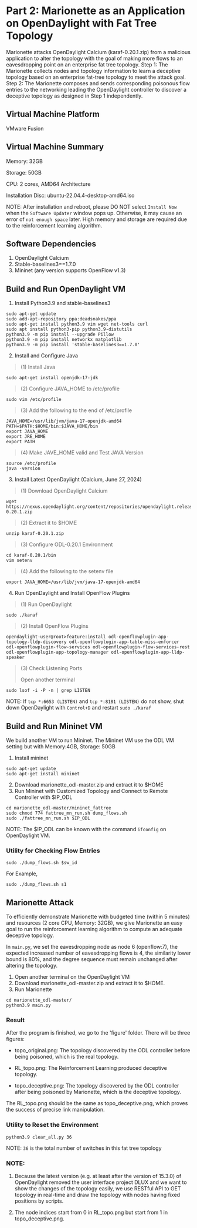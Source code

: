 # Part 2: Marionette as an Application on OpenDaylight with Fat Tree Topology
Marionette attacks OpenDaylight Calcium (karaf-0.20.1.zip) from a malicious application to alter the topology with the goal of making more flows to an eavesdropping point on an enterprise fat tree topology. Step 1: The Marionette collects nodes and topology information to learn a deceptive topology based on an enterprise fat-tree topology to meet the attack goal. Step 2: The Marionette composes and sends corresponding poisonous flow entries to the networking leading the OpenDaylight controller to discover a deceptive topology as designed in Step 1 independently.


## Virtual Machine Platform
VMware Fusion
## Virtual Machine Summary
Memory: 32GB

Storage: 50GB

CPU: 2 cores, AMD64 Architecture

Installation Disc: ubuntu-22.04.4-desktop-amd64.iso

NOTE: After installation and reboot, please DO NOT select `Install Now` when the `Software Updater` window pops up. Otherwise, it may cause an error of `not enough space` later. High memory and storage are required due to the reinforcement learning algorithm.
## Software Dependencies
1. OpenDaylight Calcium
2. Stable-baselines3==1.7.0
3. Mininet (any version supports OpenFlow v1.3)

## Build and Run OpenDaylight VM
1. Install Python3.9 and stable-baselines3
  ```
  sudo apt-get update
  sudo add-apt-repository ppa:deadsnakes/ppa
  sudo apt-get install python3.9 vim wget net-tools curl
  sudo apt install python3-pip python3.9-distutils
  python3.9 -m pip install --upgrade Pillow
  python3.9 -m pip install networkx matplotlib
  python3.9 -m pip install 'stable-baselines3==1.7.0'
  ```
2. Install and Configure Java
> (1) Install Java
  ```
  sudo apt-get install openjdk-17-jdk
  ```
> (2) Configure JAVA_HOME to /etc/profile

  ```
  sudo vim /etc/profile
  ```
> (3) Add the following to the end of /etc/profile
  ```
  JAVA_HOME=/usr/lib/jvm/java-17-openjdk-amd64
  PATH=$PATH:$HOME/bin:$JAVA_HOME/bin
  export JAVA_HOME
  export JRE_HOME
  export PATH
  ```
> (4) Make JAVE_HOME valid and Test JAVA Version
  ```
  source /etc/profile
  java -version
  ```
3. Install Latest OpenDaylight (Calcium, June 27, 2024)
> (1) Download OpenDaylight Calcium
  ```
  wget https://nexus.opendaylight.org/content/repositories/opendaylight.release/org/opendaylight/integration/karaf/0.20.1/karaf-0.20.1.zip
  ```
>  (2) Extract it to $HOME
  ```
  unzip karaf-0.20.1.zip
  ```
> (3) Configure ODL-0.20.1 Environment
  ```
  cd karaf-0.20.1/bin
  vim setenv
  ```
> (4) Add the following to the setenv file
  
  ```
  export JAVA_HOME=/usr/lib/jvm/java-17-openjdk-amd64
  ```
4. Run OpenDaylight and Install OpenFlow Plugins
> (1) Run OpenDaylight
  ```
  sudo ./karaf
  ```
> (2) Install OpenFlow Plugins
  ```
  opendaylight-user@root>feature:install odl-openflowplugin-app-topology-lldp-discovery odl-openflowplugin-app-table-miss-enforcer odl-openflowplugin-flow-services odl-openflowplugin-flow-services-rest odl-openflowplugin-app-topology-manager odl-openflowplugin-app-lldp-speaker
  ```
> (3) Check Listening Ports
>
> Open another terminal
> 
  ```
  sudo lsof -i -P -n | grep LISTEN
  ```
  NOTE: If ```tcp *:6653 (LISTEN)``` and ```tcp *:8181 (LISTEN)``` do not show, shut down OpenDaylight with ```Control+D``` and restart ```sudo ./karaf```

## Build and Run Mininet VM
   
  We build another VM to run Mininet. The Mininet VM use the ODL VM setting but with Memory:4GB, Storage: 50GB

1. Install mininet
  ```
  sudo apt-get update
  sudo apt-get install mininet
  ```
2. Download marionette_odl-master.zip and extract it to $HOME
3. Run Mininet with Customized Topology and Connect to Remote Controller with $IP_ODL
  ``` 
  cd marionette_odl-master/mininet_fattree
  sudo chmod 774 fattree_mn_run.sh dump_flows.sh
  sudo ./fattree_mn_run.sh $IP_ODL
  ```
  NOTE: The $IP_ODL can be known with the command ```ifconfig``` on OpenDaylight VM.
  
### Utility for Checking Flow Entries 
  ```
  sudo ./dump_flows.sh $sw_id
  ```
  For Example,
  ```
  sudo ./dump_flows.sh s1
  ```
## Marionette Attack
To efficiently demonstrate Marionette with budgeted time (within 5 minutes) and resources (2 core CPU, Memory: 32GB), we give Marionette an easy goal to run the reinforcement learning algorithm to compute an adequate deceptive topology.

In `main.py`, we set the eavesdropping node as node 6 (openflow:7), the expected increased number of eavesdropping flows is 4, the similarity lower bound is 80%, and the degree sequence must remain unchanged after altering the topology.

1. Open another terminal on the OpenDaylight VM
2. Download marionette_odl-master.zip and extract it to $HOME.
3. Run Marionette
  ```
  cd marionette_odl-master/
  python3.9 main.py
  ```
### Result
  
 After the program is finished, we go to the 'figure' folder. There will be three figures:

  - topo_original.png: The topology discovered by the ODL controller before being poisoned, which is the real topology.

  - RL_topo.png: The Reinforcement Learning produced deceptive topology.

  - topo_deceptive.png: The topology discovered by the ODL controller after being poisoned by Marionette, which is the deceptive topology.

  The RL_topo.png should be the same as topo_deceptive.png, which proves the success of precise link manipulation.
  
### Utility to Reset the Environment

```
python3.9 clear_all.py 36
```

NOTE: `36` is the total number of switches in this fat tree topology

### NOTE: 

1. Because the latest version (e.g. at least after the version of 15.3.0) of OpenDaylight removed the user interface project DLUX and we want to show the changes of the topology easily, we use RESTful API to GET topology in real-time and draw the topology with nodes having fixed positions by scripts.

2. The node indices start from 0 in RL_topo.png but start from 1 in topo_deceptive.png. 
